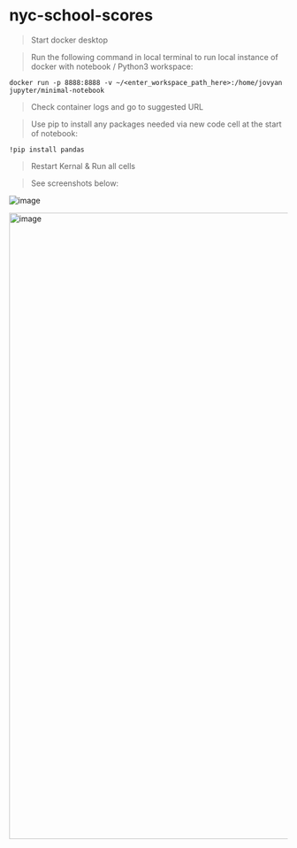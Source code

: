 # nyc-school-scores

> Start docker desktop  

> Run the following command in local terminal to run local instance of docker with notebook / Python3 workspace:
```
docker run -p 8888:8888 -v ~/<enter_workspace_path_here>:/home/jovyan jupyter/minimal-notebook
```
> Check container logs and go to suggested URL  

> Use pip to install any packages needed via new code cell at the start of notebook:
```
!pip install pandas
```
> Restart Kernal & Run all cells

> See screenshots below:

![image](https://github.com/conorheffron/nyc-school-scores/assets/8218626/bf65f196-75e2-44f1-848f-b49e1be752a1)

<img width="1132" alt="image" src="https://github.com/conorheffron/nyc-school-scores/assets/8218626/95450532-4726-4b99-a9f0-c7592c7c2ebd">


